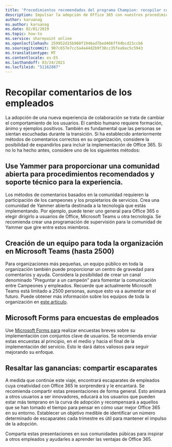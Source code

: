 ```yaml
---
title: 'Procedimientos recomendados del programa Champion: recopilar comentarios'
description: Impulsar la adopción de Office 365 con nuestros procedimientos recomendados del Programa de campeones
author: karuanag
ms.author: karuanag
ms.date: 02/01/2019
ms.topic: how-to
ms.service: sharepoint online
ms.openlocfilehash: 259952d15b960f1946ad7bed466ff44bcd23ccb6
ms.sourcegitcommit: 907c657e7cc5a4a44d2b9f38cc35fea9ac5c5943
ms.translationtype: MT
ms.contentlocale: es-ES
ms.lasthandoff: 03/24/2021
ms.locfileid: "51162887"
---
```

# <a name="collect-feedback-from-your-employees"></a>Recopilar comentarios de los empleados

La adopción de una nueva experiencia de colaboración se trata de cambiar el comportamiento de los usuarios. El cambio humano requiere formación, ánimo y ejemplos positivos. También es fundamental que las personas se sientan escuchadas durante la transición. Si ha establecido anteriormente métodos de comentarios correctos en su organización, considere la posibilidad de expandirlos para incluir la implementación de Office 365. Si no lo ha hecho antes, considere uno de los siguientes métodos:

## <a name="use-yammer-to-provide-an-open-community-for-best-practices-and-support-for-the-experience"></a>Use Yammer para proporcionar una comunidad abierta para procedimientos recomendados y soporte técnico para la experiencia.
Los métodos de comentarios basados en la comunidad requieren la participación de los campeones y los propietarios de servicios. Crea una comunidad de Yammer abierta destinada a la tecnología que estás implementando.  Por ejemplo, puede tener uno general para Office 365 o elegir dirigirlo a usuarios de Office, Microsoft Teams u otra tecnología.  Se recomienda crear una programación de supervisión para la comunidad de Yammer que gire entre estos miembros. 

## <a name="creating-an-org-wide-team-within-microsoft-teams-up-to-2500"></a>Creación de un equipo para toda la organización en Microsoft Teams (hasta 2500)
Para organizaciones más pequeñas, un equipo público en toda la organización también puede proporcionar un centro de gravedad para comentarios y ayuda.  Considera la posibilidad de crear un canal denominado "Preguntar a un campeón" para fomentar la comunicación entre Campeones y empleados.  Recuerde que actualmente Microsoft Teams está limitado a 2500 personas, aunque esto va a aumentar en el futuro. Puede obtener más información sobre los equipos de toda la organización en [este artículo](/microsoftteams/create-an-org-wide-team). 

## <a name="microsoft-forms-for-employee-surveys"></a>Microsoft Forms para encuestas de empleados

Use [Microsoft Forms para](https://support.office.com/forms) realizar encuestas breves sobre su implementación con conjuntos clave de usuarios.  Se recomienda enviar estas encuestas al principio, en el medio y hacia el final de la implementación del servicio.  Esto le dará datos valiosos para seguir mejorando su enfoque.  

## <a name="highlight-the-wins-share-showcases"></a>Resaltar las ganancias: compartir escaparates
A medida que continúe este viaje, encontrará escaparates de empleados cuya creatividad con Office 365 le sorprenderá y le encantará. Se recomienda compartir estas presentaciones de forma general. Esto animará a otros usuarios a ser innovadores, educará a los usuarios que pueden estar más temprano en la curva de adopción y recompensará a aquellos que se han tomado el tiempo para pensar en cómo usar mejor Office 365 en su entorno. Establecer un objetivo medible de identificar un número determinado de escaparates cada trimestre es útil para mantener el impulso de la adopción.

Comparta estas presentaciones en sus comunidades púbicas para inspirar a otros empleados y ayudarles a aprender las ventajas de Office 365.
